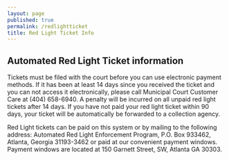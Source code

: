 ```yaml
---
layout: page
published: true
permalink: /redlightticket
title: Red Light Ticket Info
---
```

## Automated Red Light Ticket information

Tickets must be filed with the court before you can use electronic payment methods. If it has been at least 14 days since you received the ticket and you can not access it electronically, please call Municipal Court Customer Care at (404) 658-6940. A penalty will be incurred on all unpaid red light tickets after 14 days. If you have not paid your red light ticket within 90 days, your ticket will be automatically be forwarded to a collection agency. 

Red Light tickets can be paid on this system or by mailing to the following address: Automated Red Light Enforcement Program, P.O. Box 933462, Atlanta, Georgia 31193-3462 or paid at our convenient payment windows. Payment windows are located at 150 Garnett Street, SW, Atlanta GA 30303.